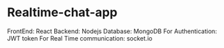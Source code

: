﻿# Realtime-chat-app
 FrontEnd: React
 Backend: Nodejs
 Database: MongoDB
 For Authentication: JWT token
 For Real Time communication: socket.io
